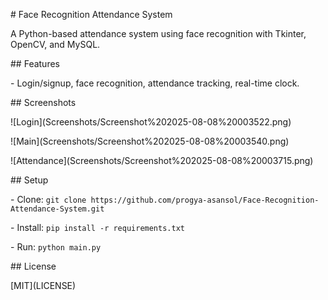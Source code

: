 \# Face Recognition Attendance System

A Python-based attendance system using face recognition with Tkinter, OpenCV, and MySQL.



\## Features

\- Login/signup, face recognition, attendance tracking, real-time clock.



\## Screenshots

!\[Login](Screenshots/Screenshot%202025-08-08%20003522.png)

!\[Main](Screenshots/Screenshot%202025-08-08%20003540.png)

!\[Attendance](Screenshots/Screenshot%202025-08-08%20003715.png)



\## Setup

\- Clone: `git clone https://github.com/progya-asansol/Face-Recognition-Attendance-System.git`

\- Install: `pip install -r requirements.txt`

\- Run: `python main.py`



\## License

\[MIT](LICENSE)

